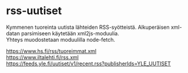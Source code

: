# rss-uutiset  
  
Kymmenen tuoreinta uutista lähteiden RSS-syötteistä. Alkuperäisen xml-datan parsimiseen käytetään xml2js-moduulia.  
Yhteys muodostetaan moduulilla node-fetch.  
  
https://www.hs.fi/rss/tuoreimmat.xml  
https://www.iltalehti.fi/rss.xml  
https://feeds.yle.fi/uutiset/v1/recent.rss?publisherIds=YLE_UUTISET  

